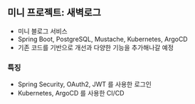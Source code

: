 ## 미니 프로젝트: 새벽로그
- 미니 블로그 서비스
- Spring Boot, PostgreSQL, Mustache, Kubernetes, ArgoCD
- 기존 코드를 기반으로 개선과 다양한 기능을 추가해나갈 예정

### 특징
- Spring Security, OAuth2, JWT 를 사용한 로그인
- Kubernetes, ArgoCD 를 사용한 CI/CD